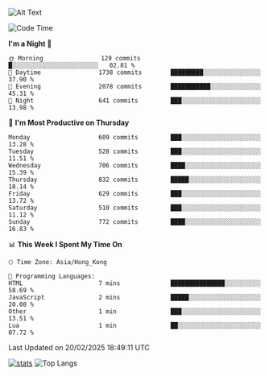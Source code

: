 ![Alt Text](https://media.tenor.com/3Gehha8RO-sAAAAC/goose-dance.gif)

<!--START_SECTION:waka-->
![Code Time](http://img.shields.io/badge/Code%20Time-407%20hrs%2019%20mins-blue)

**I'm a Night 🦉** 

```text
🌞 Morning                129 commits         █░░░░░░░░░░░░░░░░░░░░░░░░   02.81 % 
🌆 Daytime                1738 commits        █████████░░░░░░░░░░░░░░░░   37.90 % 
🌃 Evening                2078 commits        ███████████░░░░░░░░░░░░░░   45.31 % 
🌙 Night                  641 commits         ███░░░░░░░░░░░░░░░░░░░░░░   13.98 % 
```
📅 **I'm Most Productive on Thursday** 

```text
Monday                   609 commits         ███░░░░░░░░░░░░░░░░░░░░░░   13.28 % 
Tuesday                  528 commits         ███░░░░░░░░░░░░░░░░░░░░░░   11.51 % 
Wednesday                706 commits         ████░░░░░░░░░░░░░░░░░░░░░   15.39 % 
Thursday                 832 commits         █████░░░░░░░░░░░░░░░░░░░░   18.14 % 
Friday                   629 commits         ███░░░░░░░░░░░░░░░░░░░░░░   13.72 % 
Saturday                 510 commits         ███░░░░░░░░░░░░░░░░░░░░░░   11.12 % 
Sunday                   772 commits         ████░░░░░░░░░░░░░░░░░░░░░   16.83 % 
```


📊 **This Week I Spent My Time On** 

```text
🕑︎ Time Zone: Asia/Hong_Kong

💬 Programming Languages: 
HTML                     7 mins              ███████████████░░░░░░░░░░   58.69 % 
JavaScript               2 mins              █████░░░░░░░░░░░░░░░░░░░░   20.08 % 
Other                    1 min               ███░░░░░░░░░░░░░░░░░░░░░░   13.51 % 
Lua                      1 min               ██░░░░░░░░░░░░░░░░░░░░░░░   07.72 % 
```


 Last Updated on 20/02/2025 18:49:11 UTC
<!--END_SECTION:waka-->
[![stats](https://github-readme-stats-rose-phi.vercel.app/api?username=jxncted&count_private=true)](https://github.com/jxncted/github-readme-stats)
![Top Langs](https://github-readme-stats-rose-phi.vercel.app/api/top-langs/?username=jxncted\&layout=compact&hide=c,assembly,jupyter%20notebook)
